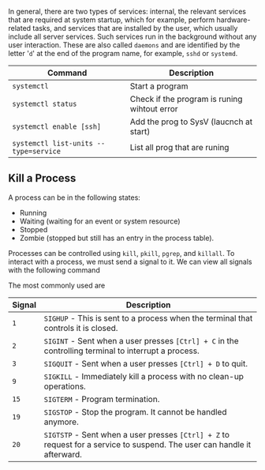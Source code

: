 In general, there are two types of services: internal, the relevant services that are required at system startup, which for example, perform hardware-related tasks, and services that are installed by the user, which usually include all server services. Such services run in the background without any user interaction. These are also called `daemons` and are identified by the letter '`d`' at the end of the program name, for example, `sshd` or `systemd`.

| Command                               | Description                                  |
| ------------------------------------- | -------------------------------------------- |
| `systemctl`                           | Start a program                              |
| `systemctl status`                    | Check if the program is runing wihtout error |
| `systemctl enable [ssh]`              | Add the prog to SysV (laucnch at start)      |
| `systemctl list-units --type=service` | List all prog that are runing                |

## Kill a Process

A process can be in the following states:

- Running
- Waiting (waiting for an event or system resource)
- Stopped
- Zombie (stopped but still has an entry in the process table).


Processes can be controlled using `kill`, `pkill`, `pgrep`, and `killall`. To interact with a process, we must send a signal to it. We can view all signals with the following command

The most commonly used are

|**Signal**|**Description**|
|---|---|
|`1`|`SIGHUP` - This is sent to a process when the terminal that controls it is closed.|
|`2`|`SIGINT` - Sent when a user presses `[Ctrl] + C` in the controlling terminal to interrupt a process.|
|`3`|`SIGQUIT` - Sent when a user presses `[Ctrl] + D` to quit.|
|`9`|`SIGKILL` - Immediately kill a process with no clean-up operations.|
|`15`|`SIGTERM` - Program termination.|
|`19`|`SIGSTOP` - Stop the program. It cannot be handled anymore.|
|`20`|`SIGTSTP` - Sent when a user presses `[Ctrl] + Z` to request for a service to suspend. The user can handle it afterward.|
